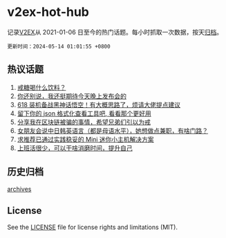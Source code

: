 # v2ex-hot-hub

 记录[V2EX](https://www.v2ex.com/)从 2021-01-06 日至今的热门话题。每小时抓取一次数据，按天[归档](archives)。

`更新时间：2024-05-14 01:01:55 +0800`

## 热议话题

1. [戒糖喝什么饮料？](https://www.v2ex.com/t/1040164)
1. [你还别说，我还挺期待今天晚上发布会的](https://www.v2ex.com/t/1040122)
1. [618 装机备战黑神话悟空！有大概思路了，烦请大佬提点建议](https://www.v2ex.com/t/1040142)
1. [留下你的 json 格式化查看工具吧, 看看那个更好用](https://www.v2ex.com/t/1040158)
1. [分享我在区块链被骗的事情，希望兄弟们引以为戒](https://www.v2ex.com/t/1040140)
1. [女朋友会说中日韩英语言（都是母语水平），她想做点兼职，有啥门路？](https://www.v2ex.com/t/1040316)
1. [求推荐已通过实践稳妥的 Mini 迷你小主机解决方案](https://www.v2ex.com/t/1040291)
1. [上班活很少，可以干啥消磨时间，提升自己](https://www.v2ex.com/t/1040206)

## 历史归档

[archives](archives)

## License

See the [LICENSE](LICENSE) file for license rights and limitations (MIT).

